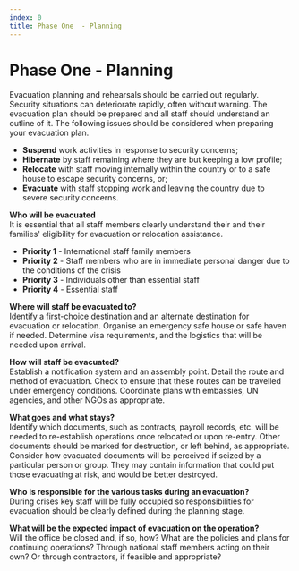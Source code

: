 ```yaml
---
index: 0
title: Phase One  - Planning
---
```

# Phase One  - Planning

Evacuation planning and rehearsals should be carried out regularly. Security situations can deteriorate rapidly, often without warning.  The evacuation plan should be prepared and all staff should understand an outline of it. The following issues should be considered when preparing your evacuation plan.

*   **Suspend** work activities in response to security concerns;
*   **Hibernate** by staff remaining where they are but keeping a low profile;
*   **Relocate** with staff moving internally within the country or to a safe house to escape security concerns, or;
*   **Evacuate** with staff stopping work and leaving the country due to severe security concerns.

**Who will be evacuated**  
It is essential that all staff members clearly understand their and their families' eligibility for evacuation or relocation assistance.

*   **Priority 1** - International staff family members
*   **Priority 2** - Staff members who are in immediate personal danger due to the conditions of the crisis
*   **Priority 3** - Individuals other than essential staff
*   **Priority 4** - Essential staff

**Where will staff be evacuated to?**  
Identify a first-choice destination and an alternate destination for evacuation or relocation.  Organise an emergency safe house or safe haven if needed. Determine visa requirements, and the logistics that will be needed upon arrival.

**How will staff be evacuated?**  
Establish a notification system and an assembly point.  Detail the route and method of evacuation. Check to ensure that these routes can be travelled under emergency conditions. Coordinate plans with embassies, UN agencies, and other NGOs as appropriate.

**What goes and what stays?**  
Identify which documents, such as contracts, payroll records, etc. will be needed to re-establish operations once relocated or upon re-entry. Other documents should be marked for destruction, or left behind, as appropriate. Consider how evacuated documents will be perceived if seized by a particular person or group.  They may contain information that could put those evacuating at risk, and would be better destroyed.

**Who is responsible for the various tasks during an evacuation?**  
During crises key staff will be fully occupied so responsibilities for evacuation should be clearly defined during the planning stage.

**What will be the expected impact of evacuation on the operation?**  
Will the office be closed and, if so, how?  What are the policies and plans for continuing operations? Through national staff members acting on their own? Or through contractors, if feasible and appropriate?